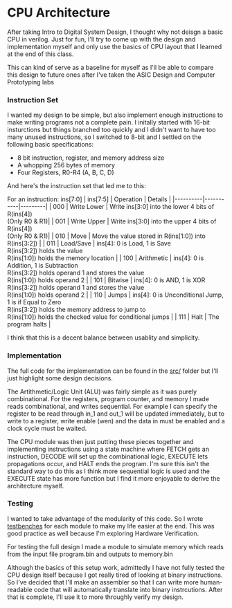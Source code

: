 # CPU Architecture

After taking Intro to Digital System Design, I thought why not deisgn a basic CPU in verilog. Just for fun, I'll try to come up with the design and implementation myself and only use the basics of CPU layout that I learned at the end of this class.

This can kind of serve as a baseline for myself as I'll be able to compare this design to future ones after I've taken the ASIC Design and Computer Prototyping labs

### Instruction Set

I wanted my design to be simple, but also implement enough instructions to make writing programs not a complete pain. I initally started with 16-bit insturctions but things branched too quickly and I didn't want to have too many unused instructions, so I switched to 8-bit and I settled on the following basic specifications:

* 8 bit instruction, register, and memory address size 
* A whopping 256 bytes of memory
* Four Registers, R0-R4 (A, B, C, D)

And here's the instruction set that led me to this:

For an instruction: ins[7:0]
| ins[7:5] | Operation | Details |
|----------|-----------|---------|
| 000 | Write Lower | Write ins[3:0] into the lower 4 bits of R(ins[4]) <br> (Only R0 & R1)|
| 001 | Write Upper | Write ins[3:0] into the upper 4 bits of R(ins[4]) <br>(Only R0 & R1)|
| 010 | Move | Move the value stored in R(ins[1:0]) into R(ins[3:2]) |
| 011 | Load/Save | ins[4]: 0 is Load, 1 is Save <br> R(ins[3:2]) holds the value <br> R(ins[1:0]) holds the memory location |
| 100 | Arithmetic | ins[4]: 0 is Addition, 1 is Subtraction <br> R(ins[3:2]) holds operand 1 and stores the value <br> R(ins[1:0]) holds operand 2 |
| 101 | Bitwise | ins[4]: 0 is AND, 1 is XOR <br> R(ins[3:2]) holds operand 1 and stores the value <br> R(ins[1:0]) holds operand 2 |
| 110 | Jumps | ins[4]: 0 is Unconditional Jump, 1 is if Equal to Zero <br> R(ins[3:2]) holds the memory address to jump to <br> R(ins[1:0]) holds the checked value for conditional jumps |
| 111 | Halt | The program halts |

I think that this is a decent balance between usablity and simplicity.


### Implementation

The full code for the implementation can be found in the [src/](https://github.com/a4rsh/8-bit-cpu/tree/main/src) folder but I'll just highlight some design decisions.

The Artithmetic/Logic Unit (ALU) was fairly simple as it was purely combinational. For the registers, program counter, and memory I made reads combinational, and writes sequential. For example I can specify the register to be read through in_1 and out_1 will be updated immediately, but to write to a register, write enable (wen) and the data in must be enabled and a clock cycle must be waited.

The CPU module was then just putting these pieces together and implementing instructions using a state machine where FETCH gets an instruction, DECODE will set up the combinational logic, EXECUTE lets propagations occur, and HALT ends the program. I'm sure this isn't the standard way to do this as I think more sequential logic is used and the EXECUTE state has more function but I find it more enjoyable to derive the architecture myself.


### Testing

I wanted to take advantage of the modularity of this code. So I wrote [testbenches](https://github.com/a4rsh/8-bit-cpu/tree/main/tb) for each module to make my life easier at the end. This was good practice as well because I'm exploring Hardware Verification.

For testing the full design I made a module to simulate memory which reads from the input file program.bin and outputs to memory.bin 

Although the basics of this setup work, admittedly I have not fully tested the CPU design itself because I got really tired of looking at binary instructions. So I've decided that I'll make an assembler so that I can write more human-readable code that will automatically translate into binary instrcutions. After that is complete, I'll use it to more throughly verify my design.
